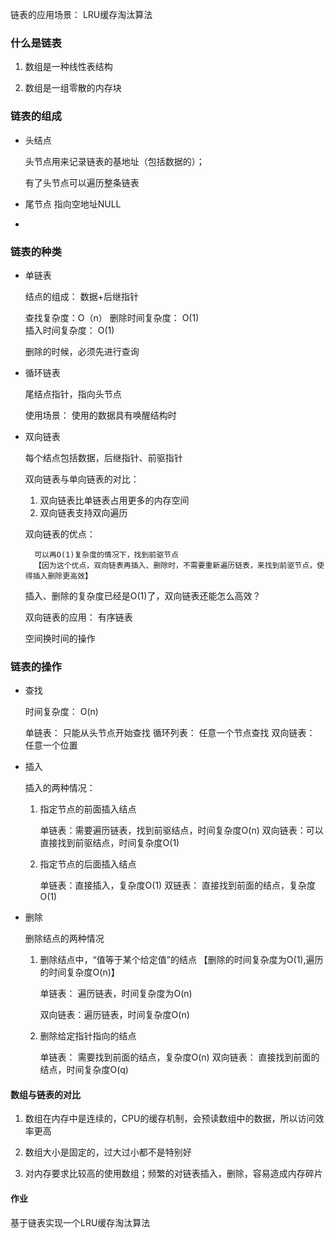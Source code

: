 链表的应用场景： LRU缓存淘汰算法



### 什么是链表

1. 数组是一种线性表结构

2. 数组是一组零散的内存块

### 链表的组成


- 头结点

    头节点用来记录链表的基地址（包括数据的）；

    有了头节点可以遍历整条链表

- 尾节点
    指向空地址NULL
- 



### 链表的种类

- 单链表

    结点的组成： 数据+后继指针

    查找复杂度：O（n）
    删除时间复杂度： O(1)  
    插入时间复杂度： O(1)

    删除的时候，必须先进行查询


- 循环链表
    
    尾结点指针，指向头节点

    使用场景： 使用的数据具有唤醒结构时




- 双向链表

    每个结点包括数据，后继指针、前驱指针

    双向链表与单向链表的对比：

    1. 双向链表比单链表占用更多的内存空间
    2. 双向链表支持双向遍历

    双向链表的优点：

        可以再O(1)复杂度的情况下，找到前驱节点
        【因为这个优点，双向链表再插入、删除时，不需要重新遍历链表，来找到前驱节点，使得插入删除更高效】

    
    插入、删除的复杂度已经是O(1)了，双向链表还能怎么高效？


    双向链表的应用： 有序链表
    
    空间换时间的操作


### 链表的操作

- 查找
    
    时间复杂度： O(n)

    单链表： 只能从头节点开始查找
    循环列表： 任意一个节点查找
    双向链表： 任意一个位置


- 插入

    插入的两种情况：

    1. 指定节点的前面插入结点

        单链表：需要遍历链表，找到前驱结点，时间复杂度O(n)
        双向链表：可以直接找到前驱结点，时间复杂度O(1)

    2. 指定节点的后面插入结点

        单链表：直接插入，复杂度O(1)
        双链表： 直接找到前面的结点，复杂度O(1)



- 删除

    删除结点的两种情况

    1. 删除结点中，“值等于某个给定值”的结点 【删除的时间复杂度为O(1),遍历的时间复杂度O(n)】

        
        单链表： 遍历链表，时间复杂度为O(n) 

        双向链表：遍历链表，时间复杂度O(n)



    2. 删除给定指针指向的结点

        单链表： 需要找到前面的结点，复杂度O(n)
        双向链表： 直接找到前面的结点，时间复杂度O(q)




#### 数组与链表的对比

1. 数组在内存中是连续的，CPU的缓存机制，会预读数组中的数据，所以访问效率更高

2. 数组大小是固定的，过大过小都不是特别好

3. 对内存要求比较高的使用数组；频繁的对链表插入，删除，容易造成内存碎片


#### 作业

基于链表实现一个LRU缓存淘汰算法
